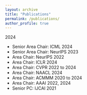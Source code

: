```yaml
---
layout: archive
title: "Publications"
permalink: /publications/
author_profile: true
---
```


2024
* Senior Area Chair: ICML 2024
* Senior Area Chair: NeurIPS 2023
* Area Chair: NeurIPS 2022
* Area Chair: ICLR 2024
* Area Chair: CVPR 2022 to 2024
* Area Chair: NAACL 2024
* Area Chair: ACMMM 2020 to 2024
* Area Chair: AAAI 2022, 2024
* Senior PC: IJCAI 2021

